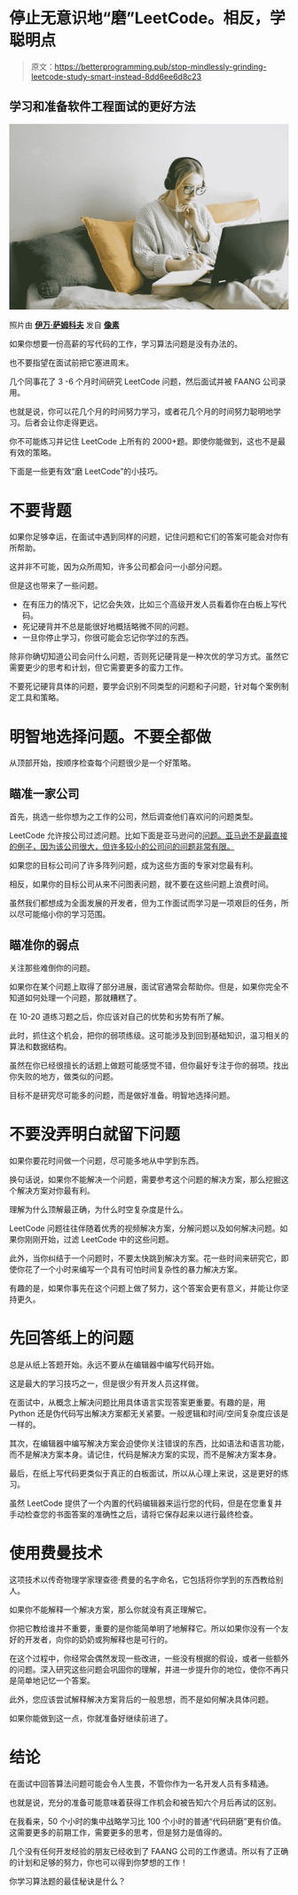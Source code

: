 # 停止无意识地“磨”LeetCode。相反，学聪明点

> 原文：<https://betterprogramming.pub/stop-mindlessly-grinding-leetcode-study-smart-instead-8dd6ee6d8c23>

## 学习和准备软件工程面试的更好方法

![](img/893246106f44ac09ff4f4cece6c44876.png)

照片由 [**伊万·萨姆科夫**](https://www.pexels.com/@ivan-samkov?utm_content=attributionCopyText&utm_medium=referral&utm_source=pexels) 发自 [**像素**](https://www.pexels.com/photo/photo-of-woman-taking-notes-4458554/?utm_content=attributionCopyText&utm_medium=referral&utm_source=pexels)

如果你想要一份高薪的写代码的工作，学习算法问题是没有办法的。

也不要指望在面试前把它塞进周末。

几个同事花了 3 -6 个月时间研究 LeetCode 问题，然后面试并被 FAANG 公司录用。

也就是说，你可以花几个月的时间努力学习，或者花几个月的时间努力聪明地学习。后者会让你走得更远。

你不可能练习并记住 LeetCode 上所有的 2000+题。即使你能做到，这也不是最有效的策略。

下面是一些更有效“磨 LeetCode”的小技巧。

# 不要背题

如果你足够幸运，在面试中遇到同样的问题，记住问题和它们的答案可能会对你有所帮助。

这并非不可能，因为众所周知，许多公司都会问一小部分问题。

但是这也带来了一些问题。

*   在有压力的情况下，记忆会失效，比如三个高级开发人员看着你在白板上写代码。
*   死记硬背并不总是能很好地概括略微不同的问题。
*   一旦你停止学习，你很可能会忘记你学过的东西。

除非你确切知道公司会问什么问题，否则死记硬背是一种次优的学习方式。虽然它需要更少的思考和计划，但它需要更多的蛮力工作。

不要死记硬背具体的问题，要学会识别不同类型的问题和子问题，针对每个案例制定工具和策略。

# 明智地选择问题。不要全都做

从顶部开始，按顺序检查每个问题很少是一个好策略。

## 瞄准一家公司

首先，挑选一些你想为之工作的公司，然后调查他们喜欢问的问题类型。

LeetCode 允许按公司过滤问题。比如下面是亚马逊问的[问题。亚马逊不是最直接的例子，因为该公司很大，但许多较小的公司问的问题非常有限。](https://leetcode.com/company/amazon/)

如果您的目标公司问了许多阵列问题，成为这些方面的专家对您最有利。

相反，如果你的目标公司从来不问图表问题，就不要在这些问题上浪费时间。

虽然我们都想成为全面发展的开发者，但为工作面试而学习是一项艰巨的任务，所以尽可能缩小你的学习范围。

## 瞄准你的弱点

关注那些难倒你的问题。

如果你在某个问题上取得了部分进展，面试官通常会帮助你。但是，如果你完全不知道如何处理一个问题，那就糟糕了。

在 10-20 道练习题之后，你应该对自己的优势和劣势有所了解。

此时，抓住这个机会，把你的弱项练级。这可能涉及到回到基础知识，温习相关的算法和数据结构。

虽然在你已经很擅长的话题上做题可能感觉不错，但你最好专注于你的弱项。找出你失败的地方，做类似的问题。

目标不是研究尽可能多的问题，而是做好准备。明智地选择问题。

# 不要没弄明白就留下问题

如果你要花时间做一个问题，尽可能多地从中学到东西。

换句话说，如果你不能解决一个问题，需要参考这个问题的解决方案，那么挖掘这个解决方案对你最有利。

理解为什么顶解最正确，为什么时空复杂度是什么。

LeetCode 问题往往伴随着优秀的视频解决方案，分解问题以及如何解决问题。如果你刚刚开始，过滤 LeetCode 中的这些问题。

此外，当你纠结于一个问题时，不要太快跳到解决方案。花一些时间来研究它，即使你花了一个小时来编写一个具有可怕时间复杂性的暴力解决方案。

有趣的是，如果你事先在这个问题上做了努力，这个答案会更有意义，并能让你坚持更久。

# 先回答纸上的问题

总是从纸上答题开始。永远不要从在编辑器中编写代码开始。

这是最大的学习技巧之一，但是很少有开发人员这样做。

在面试中，从概念上解决问题比用具体语言实现答案更重要。有趣的是，用 Python 还是伪代码写出解决方案都无关紧要。一般逻辑和时间/空间复杂度应该是一样的。

其次，在编辑器中编写解决方案会迫使你关注错误的东西，比如语法和语言功能，而不是解决方案本身。请记住，代码是解决方案的实现，而不是解决方案本身。

最后，在纸上写代码更类似于真正的白板面试，所以从心理上来说，这是更好的练习。

虽然 LeetCode 提供了一个内置的代码编辑器来运行您的代码，但是在您重复并手动检查您的书面答案的准确性之后，请将它保存起来以进行最终检查。

# 使用费曼技术

这项技术以传奇物理学家理查德·费曼的名字命名，它包括将你学到的东西教给别人。

如果你不能解释一个解决方案，那么你就没有真正理解它。

你把它教给谁并不重要，重要的是你能简单明了地解释它。所以如果你没有一个友好的开发者，向你的奶奶或狗解释也是可行的。

在这个过程中，你经常会偶然发现一些改进，一些没有根据的假设，或者一些额外的问题。深入研究这些问题会巩固你的理解，并进一步提升你的地位，使你不再只是简单地记忆一个答案。

此外，您应该尝试解释解决方案背后的一般思想，而不是如何解决具体问题。

如果你能做到这一点，你就准备好继续前进了。

# 结论

在面试中回答算法问题可能会令人生畏，不管你作为一名开发人员有多精通。

也就是说，充分的准备可能意味着获得工作机会和被告知六个月后再试的区别。

在我看来，50 个小时的集中战略学习比 100 个小时的普通“代码研磨”更有价值。这需要更多的前期工作，需要更多的思考，但是努力是值得的。

几个没有任何开发经验的朋友已经收到了 FAANG 公司的工作邀请。所以有了正确的计划和足够的努力，你也可以得到你梦想的工作！

你学习算法题的最佳秘诀是什么？
